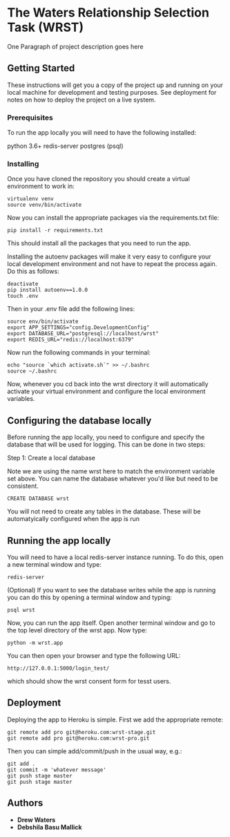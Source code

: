 # The Waters Relationship Selection Task (WRST)

One Paragraph of project description goes here

## Getting Started

These instructions will get you a copy of the project up and running on your local machine for development and testing purposes. See deployment for notes on how to deploy the project on a live system.

### Prerequisites

To run the app locally you will need to have the following installed:

python 3.6+
redis-server
postgres (psql)

### Installing

Once you have cloned the repository you should create a virtual environment to work in:

```
virtualenv venv
source venv/bin/activate
```

Now you can install the appropriate packages via the requirements.txt file:

```
pip install -r requirements.txt
```

This should install all the packages that you need to run the app.

Installing the autoenv packages will make it very easy to configure your local development environment and not have to repeat the process again.  Do this as follows:

```
deactivate
pip install autoenv==1.0.0
touch .env
```

Then in your .env file add the following lines:

```
source env/bin/activate
export APP_SETTINGS="config.DevelopmentConfig"
export DATABASE_URL="postgresql://localhost/wrst"
export REDIS_URL="redis://localhost:6379"
```

Now run the following commands in your terminal:

```
echo "source `which activate.sh`" >> ~/.bashrc
source ~/.bashrc
```

Now, whenever you cd back into the wrst directory it will automatically activate your virtual environment and configure the local environment variables.

## Configuring the database locally

Before running the app locally, you need to configure and specify the database that will be used for logging.  This can be done in two steps:

Step 1: Create a local database

Note we are using the name wrst here to match the environment variable set above.  You can name the database whatever you'd like but need to be consistent.

```
CREATE DATABASE wrst
```

You will not need to create any tables in the database.  These will be automatyically configured when the app is run

## Running the app locally

You will need to have a local redis-server instance running.  To do this, open a new terminal window and type:

```
redis-server
```

(Optional) If you want to see the database writes while the app is running you can do this by opening a terminal window and typing:

```
psql wrst
```

Now, you can run the app itself. Open another terminal window and go to the top level directory of the wrst app.  Now type:

```
python -m wrst.app
```

You can then open your browser and type the following URL:

```
http://127.0.0.1:5000/login_test/
```

which should show the wrst consent form for tesst users.

## Deployment

Deploying the app to Heroku is simple.  First we add the appropriate remote:

```
git remote add pro git@heroku.com:wrst-stage.git
git remote add pro git@heroku.com:wrst-pro.git
```

Then you can simple add/commit/push in the usual way, e.g.:

```
git add .
git commit -m 'whatever message'
git push stage master
git push stage master
```

## Authors

* **Drew Waters**
* **Debshila Basu Mallick** 